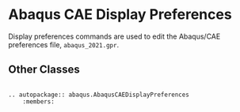 # Abaqus CAE Display Preferences

Display preferences commands are used to edit the Abaqus/CAE preferences file, `abaqus_2021.gpr`.

## Other Classes

```{eval-rst}

.. autopackage:: abaqus.AbaqusCAEDisplayPreferences
    :members:
```
